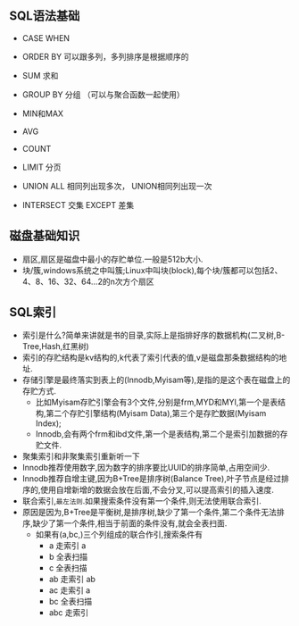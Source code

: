 ## SQL语法基础

* CASE WHEN
* ORDER BY 可以跟多列，多列排序是根据顺序的

* SUM 求和
* GROUP BY 分组 （可以与聚合函数一起使用）
* MIN和MAX
* AVG
* COUNT
* LIMIT 分页

* UNION ALL 相同列出现多次， UNION相同列出现一次
* INTERSECT 交集  EXCEPT 差集 

## 磁盘基础知识
* 扇区,扇区是磁盘中最小的存贮单位.一般是512b大小.
* 块/簇,windows系统之中叫簇;Linux中叫块(block),每个块/簇都可以包括2、4、8、16、32、64…2的n次方个扇区

## SQL索引
* 索引是什么?简单来讲就是书的目录,实际上是指排好序的数据机构(二叉树,B-Tree,Hash,红黑树)
* 索引的存贮结构是kv结构的,k代表了索引代表的值,v是磁盘那条数据结构的地址.
* 存储引擎是最终落实到表上的(Innodb,Myisam等),是指的是这个表在磁盘上的存贮方式.
  * 比如Myisam存贮引擎会有3个文件,分别是frm,MYD和MYI,第一个是表结构,第二个存贮引擎结构(Myisam Data),第三个是存贮数据(Myisam Index);
  * Innodb,会有两个frm和ibd文件,第一个是表结构,第二个是索引加数据的存贮文件.
* 聚集索引和非聚集索引重新听一下
* Innodb推荐使用数字,因为数字的排序要比UUID的排序简单,占用空间少.
* Innodb推荐自增主键,因为B+Tree是排序树(Balance Tree),叶子节点是经过排序的,使用自增新增的数据会放在后面,不会分叉,可以提高索引的插入速度.
* 联合索引,`最左法则`.如果搜索条件没有第一个条件,则无法使用联合索引.
* 原因是因为,B+Tree是平衡树,是排序树,缺少了第一个条件,第二个条件无法排序,缺少了第一个条件,相当于前面的条件没有,就会全表扫面.
  * 如果有(a,bc,)三个列组成的联合作引,搜索条件有
    * a 走索引 a
    * b 全表扫描
    * c 全表扫描
    * ab 走索引 ab
    * ac 走索引 a
    * bc 全表扫描 
    * abc 走索引
